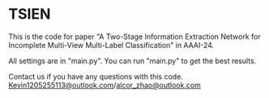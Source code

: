 # TSIEN
This is the code for paper "A Two-Stage Information Extraction Network for Incomplete Multi-View Multi-Label Classification" in AAAI-24.

All settings are in "main.py". You can run "main.py" to get the best results.

Contact us if you have any questions with this code. Kevin1205255113@outlook.com/alcor_zhao@outlook.com
